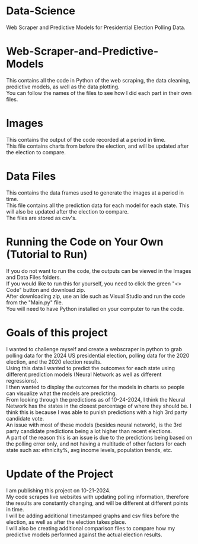 # Data-Science
Web Scraper and Predictive Models for Presidential Election Polling Data.

# Web-Scraper-and-Predictive-Models
This contains all the code in Python of the web scraping, the data cleaning, predictive models, as well as the data plotting.<br>
You can follow the names of the files to see how I did each part in their own files.

# Images
This contains the output of the code recorded at a period in time.<br>
This file contains charts from before the election, and will be updated after the election to compare.

# Data Files
This contains the data frames used to generate the images at a period in time.<br>
This file contains all the prediction data for each model for each state. This will also be updated after the election to compare.<br>
The files are stored as csv's.

# Running the Code on Your Own (Tutorial to Run)
If you do not want to run the code, the outputs can be viewed in the Images and Data Files folders.<br>
If you would like to run this for yourself, you need to click the green "<> Code" button and download zip.<br>
After downloading zip, use an ide such as Visual Studio and run the code from the "Main.py" file.<br>
You will need to have Python installed on your computer to run the code.

# Goals of this project
I wanted to challenge myself and create a webscraper in python to grab polling data for the 2024 US presidential election, polling data for the 2020 election, and the 2020 election results.<br>
Using this data I wanted to predict the outcomes for each state using different prediction models (Neural Network as well as different regressions).<br>
I then wanted to display the outcomes for the models in charts so people can visualize what the models are predicting.<br>
From looking through the predictions as of 10-24-2024, I think the Neural Network has the states in the closest percentage of where they should be. I think this is because I was able to punish predictions with a high 3rd party candidate vote.<br>
An issue with most of these models (besides neural network), is the 3rd party candidate predictions being a lot higher than recent elections. <br>
A part of the reason this is an issue is due to the predictions being based on the polling error only, and not having a multitude of other factors for each state such as: ethnicity%, avg income levels, population trends, etc.<br>

# Update of the Project
I am publishing this project on 10-21-2024.<br>
My code scrapes live websites with updating polling information, therefore the results are constantly changing, and will be different at different points in time.<br>
I will be adding additional timestamped graphs and csv files before the election, as well as after the election takes place.<br>
I will also be creating additional comparison files to compare how my predictive models performed against the actual election results.
